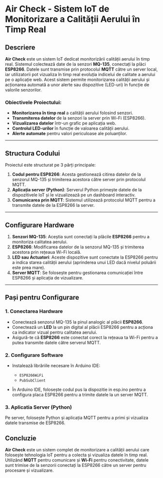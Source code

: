 # Air Check - Sistem IoT de Monitorizare a Calității Aerului în Timp Real

## Descriere

**Air Check** este un sistem IoT dedicat monitorizării calității aerului în timp real. Sistemul colectează date de la senzori **MQ-135**, conectați la plăci **ESP8266**. Datele sunt transmise prin protocolul **MQTT** către un server local, iar utilizatorii pot vizualiza în timp real evoluția indicelui de calitate a aerului pe o aplicație web. Acest sistem permite monitorizarea calității aerului și acționarea automată a unor alerte sau dispozitive (LED-uri) în funcție de valorile senzorilor.

### Obiectivele Proiectului:
- **Monitorizarea în timp real** a calității aerului folosind senzori.
- **Transmiterea datelor** de la senzori la server prin Wi-Fi (ESP8266).
- **Vizualizarea datelor** într-un grafic pe aplicația web.
- **Controlul LED-urilor** în funcție de valoarea calității aerului.
- **Alerte automate** pentru valori periculoase ale poluanților.

---

## Structura Codului

Proiectul este structurat pe 3 părți principale:

1. **Codul pentru ESP8266**: Acesta gestionează citirea datelor de la senzorul MQ-135 și trimiterea acestora către server prin protocolul MQTT.
2. **Aplicația server (Python)**: Serverul Python primește datele de la dispozitivele IoT și le vizualizează pe un dashboard interactiv.
3. **Comunicarea prin MQTT**: Sistemul utilizează protocolul MQTT pentru a transmite datele de la ESP8266 la server.

---

## Configurare Hardware

1. **Senzori MQ-135**: Aceștia sunt conectați la plăcile **ESP8266** pentru a monitoriza calitatea aerului.
2. **ESP8266**: Modificarea datelor de la senzorul MQ-135 și trimiterea acestora prin rețeaua Wi-Fi locală.
3. **LED sau Actuatori**: Aceste dispozitive sunt conectate la ESP8266 pentru a indica starea calității aerului (aprinderea unui LED dacă nivelul poluării este prea mare).
4. **Server MQTT**: Se folosește pentru gestionarea comunicației între ESP8266 și aplicația de vizualizare.

---

## Pași pentru Configurare

### 1. **Conectarea Hardware**
   - Conectează senzorul MQ-135 la pinul analogic al plăcii **ESP8266**.
   - Conectează un **LED** la un pin digital al plăcii ESP8266 pentru a acționa ca indicator vizual pentru calitatea aerului.
   - Asigură-te că **ESP8266** este conectat corect la rețeaua ta Wi-Fi pentru a putea transmite datele către serverul MQTT.

### 2. **Configurare Software**
   - Instalează librăriile necesare în Arduino IDE:
     - `ESP8266WiFi`
     - `PubSubClient`
   
   - În Arduino IDE, folosește codul pus la dispozitie in esp.ino pentru a configura placa ESP8266 pentru a trimite datele la un server MQTT.

### 3. **Aplicatia Server (Python)**

Pe server, folosește Python și aplicația MQTT pentru a primi și vizualiza datele transmise de ESP8266. 

## Concluzie

**Air Check** este un sistem complet de monitorizare a calității aerului care folosește tehnologia IoT pentru a colecta și vizualiza datele în timp real. Utilizând **MQTT** pentru comunicare și **Wi-Fi** pentru conectivitate, datele sunt trimise de la senzorii conectați la ESP8266 către un server pentru procesare și vizualizare.
